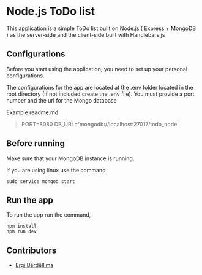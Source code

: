 
# Node.js ToDo list

  

This application is a simple ToDo list built on Node.js ( Express + MongoDB ) as the server-side and the client-side built with Handlebars.js

  
  

## Configurations

  

Before you start using the application, you need to set up your personal configurations.

The configurations for the app are located at the .env folder located in the root directory (If not included create the .env file). You must provide a port number and the url for the Mongo database

Example readme.md
>    PORT=8080
>    DB_URL='mongodb://localhost:27017/todo_node'

  

## Before running

Make sure that your MongoDB instance is running.

If you are using linux use the command

  

    sudo service mongod start

  

## Run the app

To run the app run the command,

    npm install
    npm run dev

## Contributors

  

-  [Ergi Bërdëllima](https://github.com/Bhfreagra)
